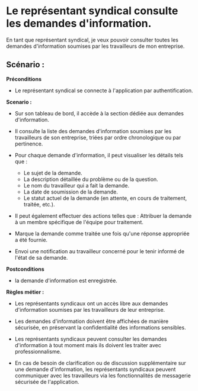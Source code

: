  # Le représentant syndical consulte les demandes d'information. #

 En tant que représentant syndical, je veux pouvoir consulter toutes les demandes d'information soumises par les travailleurs de mon entreprise. 
 
 ## Scénario : ##

**Préconditions**

- Le représentant syndical se connecte à l'application par authentification.

**Scenario :**

- Sur son tableau de bord, il accède à la section dédiée aux demandes d'information.
- Il consulte la liste des demandes d'information soumises par les travailleurs de son entreprise, triées par ordre chronologique ou par pertinence.
- Pour chaque demande d'information, il peut visualiser les détails tels que :
    - Le sujet de la demande.
    - La description détaillée du problème ou de la question.
    - Le nom du travailleur qui a fait la demande.
    - La date de soumission de la demande.
    - Le statut actuel de la demande (en attente, en cours de traitement, traitée, etc.).

- Il peut également effectuer des actions telles que :
Attribuer la demande à un membre spécifique de l'équipe pour traitement.
- Marque la demande comme traitée une fois qu'une réponse appropriée a été fournie.
- Envoi une notification au travailleur concerné pour le tenir informé de l'état de sa demande.

**Postconditions**

- la demande d'information est enregistrée.

**Règles métier :**

- Les représentants syndicaux ont un accès libre aux demandes d'information soumises par les travailleurs de leur entreprise.
- Les demandes d'information doivent être affichées de manière sécurisée, en préservant la confidentialité des informations sensibles.
- Les représentants syndicaux peuvent consulter les demandes d'information à tout moment mais ils doivent les traiter avec professionnalisme.

- En cas de besoin de clarification ou de discussion supplémentaire sur une demande d'information, les représentants syndicaux peuvent communiquer avec les travailleurs via les fonctionnalités de messagerie sécurisée de l'application.
















